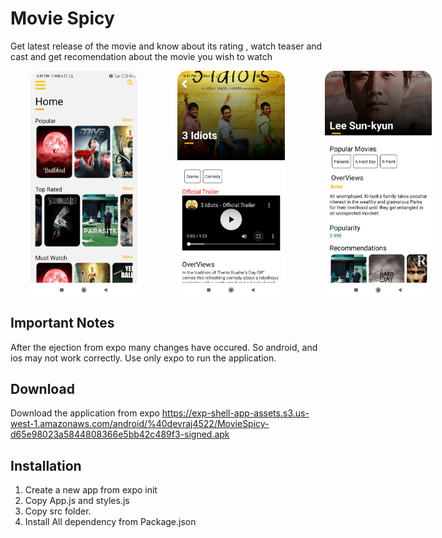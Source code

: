 # Movie Spicy 
Get latest release of the movie and know about its rating , watch teaser and cast and get recomendation about the movie you wish to watch

<div align="center">
  <div style="display: flex; justify-content: space-between;">
    <img src="/assets/1.jpg" style="margin: 0 2rem; border-radius: 1rem; width: 34%; height: 34%;" />
    <img src="/assets/2.jpg" style="margin: 0 2rem; border-radius: 1rem; width: 34%; height: 34%;" />
    <img src="/assets/3.jpg" style="margin: 0 2rem; border-radius: 1rem; width: 34%; height: 34%;" />
  </div>
</div>

## Important Notes 
After the ejection from expo many changes have occured. So android, and ios may not work correctly.
Use only expo to run the application.

## Download 
Download the application from expo 
https://exp-shell-app-assets.s3.us-west-1.amazonaws.com/android/%40devraj4522/MovieSpicy-d65e98023a5844808366e5bb42c489f3-signed.apk

## Installation

1. Create a new app from expo init 
2. Copy App.js and  styles.js
3. Copy src folder.
4. Install All dependency from Package.json
